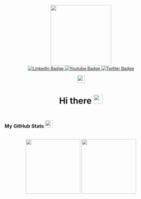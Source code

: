 

<div id="header" align="center">
  <img src="https://media.giphy.com/media/oSjA9HcU0iIXm/giphy.gif" width="200"/>
</div>

<div id="badges" align="center">
  <a href="https://www.linkedin.com/in/saanidhya-singh765/">
    <img src="https://img.shields.io/badge/LinkedIn-blue?style=for-the-badge&logo=linkedin&logoColor=white" alt="LinkedIn Badge"/>
  </a>
  <a href="https://www.youtube.com/channel/UCT-q0oTnKqQY5tZce04ZXVQ">
    <img src="https://img.shields.io/badge/YouTube-red?style=for-the-badge&logo=youtube&logoColor=white" alt="Youtube Badge"/>
  </a>
  <a href="https://twitter.com/Saaanniiii">
    <img src="https://img.shields.io/badge/Twitter-blue?style=for-the-badge&logo=twitter&logoColor=white" alt="Twitter Badge"/>
  </a>
  
</div>
<p align="center"> <img height="25px" src="https://komarev.com/ghpvc/?username=Saani765&label=Profile%20views&color=fa1b87&style=flat"> </p>


<div align="center">
<h1>
  Hi there 
  <img src="https://media.giphy.com/media/hvRJCLFzcasrR4ia7z/giphy.gif" width="30px"/>
</h1>


<img src="https://raw.githubusercontent.com/andreasbm/readme/master/assets/lines/colored.png" width="100%" height="5px">


  
</div>

<h3><b>My GitHub Stats <img src="https://media.giphy.com/media/du3J3cXyzhj75IOgvA/giphy.gif" width="25"> </b></h3>
  <p align="center">
    <br>
    <a href="https://github.com/Saani765">
      <img height="180em" align="center" src="https://github-readme-stats.vercel.app/api?username=Saani765&show_icons=true&theme=dracula&include_all_commits=true&count_private=true"/></a>
    <a href="https://github.com/Saani765/Saani765">
      <img height="180em" align="center" src="https://github-readme-stats.vercel.app/api/top-langs/?username=Saani765&layout=compact&theme=dracula"/></a>
  </p><br>

 




<!--
**Saani765/Saani765** is a ✨ _special_ ✨ repository because its `README.md` (this file) appears on your GitHub profile.

Here are some ideas to get you started:

- 🔭 I’m currently working on ...
- 🌱 I’m currently learning ...
- 👯 I’m looking to collaborate on ...
- 🤔 I’m looking for help with ...
- 💬 Ask me about ...
- 📫 How to reach me: ...
- 😄 Pronouns: ...
- ⚡ Fun fact: ...
-->
